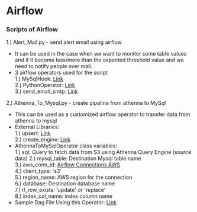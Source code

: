 # Airflow
### Scripts of Airflow

1.) Alert_Mail.py - send alert email using airflow<br/>

   - It can be used in the case when we want to monitor some table values and if it become less/more than the expected threshold value and we need to notify people over mail.<br/>
   - 3 airflow operators used for the script<br/>
       1.) MySqlHook: [Link](https://airflow.apache.org/docs/apache-airflow-providers-mysql/1.0.0/_api/airflow/providers/mysql/hooks/mysql/index.html)<br/>
       2.) PythonOperator: [Link](https://airflow.apache.org/docs/apache-airflow/stable/howto/operator/python.html)<br/>
       3.) send_email_smtp: [Link](https://airflow.apache.org/docs/apache-airflow/stable/howto/email-config.html)<br/>

2.) Athenna_To_Mysql.py - create pipeline from athenna to MySql<br/>

   - This can be used as a customized airflow operator to transfer data from athenna to mysql<br/>
   - External Libraries:<br/>
       1.) upsert: [Link](https://pypi.org/project/upsert/)<br/>
       2.) create_engine: [Link](https://docs.sqlalchemy.org/en/14/core/engines.html)<br/>
   - AthennaToMySqlOperator class variables:<br/>
      1.) sql: Query to fetch data from S3 using Athenna Query Engine (source data)
      2.) mysql_table: Destination Mysql table name<br/>
      3.) aws_conn_id: [Airflow Connections AWS](https://airflow.apache.org/docs/apache-airflow-providers-amazon/stable/connections/aws.html)<br/>
      4.) client_type: 's3'<br/>
      5.) region_name: AWS region for the connection<br/>
      6.) database: Destination database name<br/>
      7.) if_row_exists: 'update' or 'replace'<br/>
      8.) index_col_name: index column name<br/>
   - Sample Dag File Using this Operator: [Link](https://github.com/abhaypartap12/Airflow/blob/main/dags/ETL_athenna_to_sql.py)<br/>

